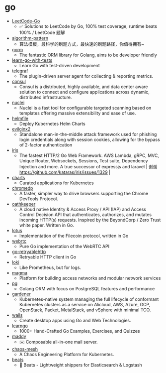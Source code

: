 # go
- [LeetCode-Go](https://github.com/halfrost/LeetCode-Go)
  - ✅ Solutions to LeetCode by Go, 100% test coverage, runtime beats 100% / LeetCode 题解
- [algorithm-pattern](https://github.com/greyireland/algorithm-pattern)
  - 算法模板，最科学的刷题方式，最快速的刷题路径，你值得拥有~
- [gorm](https://github.com/go-gorm/gorm)
  - The fantastic ORM library for Golang, aims to be developer friendly
- [learn-go-with-tests](https://github.com/quii/learn-go-with-tests)
  - Learn Go with test-driven development
- [telegraf](https://github.com/influxdata/telegraf)
  - The plugin-driven server agent for collecting & reporting metrics.
- [consul](https://github.com/hashicorp/consul)
  - Consul is a distributed, highly available, and data center aware solution to connect and configure applications across dynamic, distributed infrastructure.
- [nuclei](https://github.com/projectdiscovery/nuclei)
  - Nuclei is a fast tool for configurable targeted scanning based on templates offering massive extensibility and ease of use.
- [helmfile](https://github.com/roboll/helmfile)
  - Deploy Kubernetes Helm Charts
- [evilginx2](https://github.com/kgretzky/evilginx2)
  - Standalone man-in-the-middle attack framework used for phishing login credentials along with session cookies, allowing for the bypass of 2-factor authentication
- [iris](https://github.com/kataras/iris)
  - The fastest HTTP/2 Go Web Framework. AWS Lambda, gRPC, MVC, Unique Router, Websockets, Sessions, Test suite, Dependency Injection and more. A true successor of expressjs and laravel | 谢谢 https://github.com/kataras/iris/issues/1329 |
- [charts](https://github.com/helm/charts)
  - Curated applications for Kubernetes
- [chromedp](https://github.com/chromedp/chromedp)
  - A faster, simpler way to drive browsers supporting the Chrome DevTools Protocol.
- [oathkeeper](https://github.com/ory/oathkeeper)
  - A cloud native Identity & Access Proxy / API (IAP) and Access Control Decision API that authenticates, authorizes, and mutates incoming HTTP(s) requests. Inspired by the BeyondCorp / Zero Trust white paper. Written in Go.
- [lotus](https://github.com/filecoin-project/lotus)
  - Implementation of the Filecoin protocol, written in Go
- [webrtc](https://github.com/pion/webrtc)
  - Pure Go implementation of the WebRTC API
- [go-retryablehttp](https://github.com/hashicorp/go-retryablehttp)
  - Retryable HTTP client in Go
- [loki](https://github.com/grafana/loki)
  - Like Prometheus, but for logs.
- [magma](https://github.com/magma/magma)
  - Platform for building access networks and modular network services
- [pg](https://github.com/go-pg/pg)
  - Golang ORM with focus on PostgreSQL features and performance
- [gardener](https://github.com/gardener/gardener)
  - Kubernetes-native system managing the full lifecycle of conformant Kubernetes clusters as a service on Alicloud, AWS, Azure, GCP, OpenStack, Packet, MetalStack, and vSphere with minimal TCO.
- [wails](https://github.com/wailsapp/wails)
  - Create desktop apps using Go and Web Technologies.
- [learngo](https://github.com/inancgumus/learngo)
  - 1000+ Hand-Crafted Go Examples, Exercises, and Quizzes
- [maddy](https://github.com/foxcpp/maddy)
  - ✉️ Composable all-in-one mail server.
- [chaos-mesh](https://github.com/chaos-mesh/chaos-mesh)
  - A Chaos Engineering Platform for Kubernetes.
- [beats](https://github.com/elastic/beats)
  - 🐠 Beats - Lightweight shippers for Elasticsearch & Logstash
